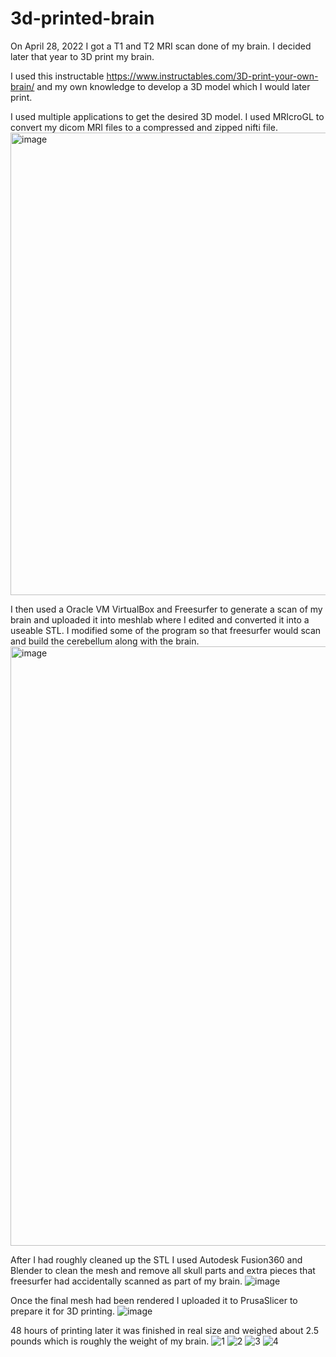 # 3d-printed-brain
On April 28, 2022 I got a T1 and T2 MRI scan done of my brain. I decided later that year to 3D print my brain. 

I used this instructable https://www.instructables.com/3D-print-your-own-brain/ and my own knowledge to develop a 3D model which I would later print. 

I used multiple applications to get the desired 3D model. I used MRIcroGL to convert my dicom MRI files to a compressed and zipped nifti file. 
<img width="740" alt="image" src="https://user-images.githubusercontent.com/69320369/212181672-6b4d1391-097f-47ad-a1f3-37ceb03557d9.png">

I then used a Oracle VM VirtualBox and Freesurfer to generate a scan of my brain and uploaded it into meshlab where I edited and converted it into a useable STL. I modified some of the program so that freesurfer would scan and build the cerebellum along with the brain.
<img width="959" alt="image" src="https://user-images.githubusercontent.com/69320369/212182040-7b66059f-6e5d-4ca5-93af-ef3f1c3fcb18.png">

After I had roughly cleaned up the STL I used Autodesk Fusion360 and Blender to clean the mesh and remove all skull parts and extra pieces that freesurfer had accidentally scanned as part of my brain. 
![image](https://user-images.githubusercontent.com/69320369/212183036-8111c188-522b-4b99-8493-cff9ecb54623.png)

Once the final mesh had been rendered I uploaded it to PrusaSlicer to prepare it for 3D printing.
![image](https://user-images.githubusercontent.com/69320369/212183233-7118bfe2-c5d6-45cd-9b8c-0d0a9d5a5609.png)

48 hours of printing later it was finished in real size and weighed about 2.5 pounds which is roughly the weight of my brain. 
![1](https://user-images.githubusercontent.com/69320369/212183849-341a9210-0b84-41c3-9ae9-6484d2441e1f.jpg)
![2](https://user-images.githubusercontent.com/69320369/212183856-ca35c59b-8d99-4146-aade-842c8ad7eb1a.jpg)
![3](https://user-images.githubusercontent.com/69320369/212183864-4cbb252b-611e-4cf8-bd7b-0f596820228b.jpg)
![4](https://user-images.githubusercontent.com/69320369/212183871-12270e6d-1d24-4ab0-8b89-4243d8cfc4ca.jpg)
